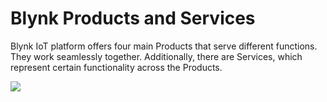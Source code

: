 # Blynk Products and Services

Blynk IoT platform offers four main Products that serve different functions. They work seamlessly together. Additionally, there are Services, which represent certain functionality across the Products.

![](https://user-images.githubusercontent.com/72824404/120822079-b76e7800-c55e-11eb-9dd8-651405b915a5.png)

